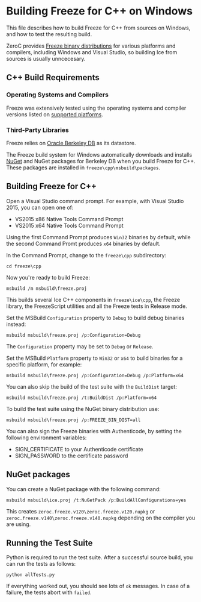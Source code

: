 # Building Freeze for C++ on Windows

This file describes how to build Freeze for C++ from sources on Windows, and
how to test the resulting build.

ZeroC provides [Freeze binary distributions][1] for various platforms and
compilers, including Windows and Visual Studio, so building Ice from sources
is usually unncecesary.

## C++ Build Requirements

### Operating Systems and Compilers

Freeze was extensively tested using the operating systems and compiler versions
listed on [supported platforms][2].

### Third-Party Libraries

Freeze relies on [Oracle Berkeley DB][3] as its datastore.

The Freeze build system for Windows automatically downloads and installs
[NuGet][4] and NuGet packages for Berkeley DB when you build Freeze for C++.
These packages are installed in `freeze\cpp\msbuild\packages`.

## Building Freeze for C++

Open a Visual Studio command prompt. For example, with Visual Studio 2015, you
can open one of:

- VS2015 x86 Native Tools Command Prompt
- VS2015 x64 Native Tools Command Prompt

Using the first Command Prompt produces `Win32` binaries by default, while
the second Command Promt produces `x64` binaries by default.

In the Command Prompt, change to the `freeze\cpp` subdirectory:
```
cd freeze\cpp
```

Now you're ready to build Freeze:
```
msbuild /m msbuild\freeze.proj
```

This builds several Ice C++ components in `freeze\ice\cpp`, the Freeze
library, the FreezeScript utilities and all the Freeze tests in Release
mode.

Set the MSBuild `Configuration` property to `Debug` to build debug binaries
instead:
```
msbuild msbuild\freeze.proj /p:Configuration=Debug
```

The `Configuration` property may be set to `Debug` or `Release`.

Set the MSBuild `Platform` property to `Win32` or `x64` to build binaries
for a specific platform, for example:
```
msbuild msbuild\freeze.proj /p:Configuration=Debug /p:Platform=x64
```

You can also skip the build of the test suite with the `BuildDist` target:
```
msbuild msbuild\freeze.proj /t:BuildDist /p:Platform=x64
```

To build the test suite using the NuGet binary distribution use:
```
msbuild msbuild\freeze.proj /p:FREEZE_BIN_DIST=all
```

You can also sign the Freeze binaries with Authenticode, by setting the following
environment variables:
 - SIGN_CERTIFICATE to your Authenticode certificate
 - SIGN_PASSWORD to the certificate password

## NuGet packages

You can create a NuGet package with the following command:
```
msbuild msbuild\ice.proj /t:NuGetPack /p:BuildAllConfigurations=yes
```

This creates `zeroc.freeze.v120\zeroc.freeze.v120.nupkg` or
`zeroc.freeze.v140\zeroc.freeze.v140.nupkg` depending on the compiler you are
using.

## Running the Test Suite

Python is required to run the test suite. After a successful source build, you
can run the tests as follows:
```
python allTests.py
```

If everything worked out, you should see lots of `ok` messages. In case of a
failure, the tests abort with `failed`.

[1]: https://zeroc.com/distributions/freeze
[2]: https://doc.zeroc.com/display/Freeze37/Supported+Platforms+for+Freeze+3.7.0
[3]: http://www.oracle.com/us/products/database/berkeley-db/overview/index.htm
[4]: https://www.nuget.org
